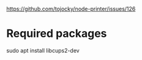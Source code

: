 https://github.com/tojocky/node-printer/issues/126

# Required packages
sudo apt install libcups2-dev
